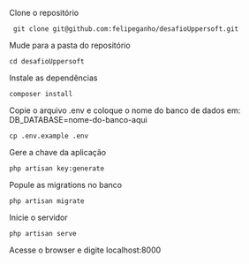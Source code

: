 Clone o repositório

     git clone git@github.com:felipeganho/desafioUppersoft.git

Mude para a pasta do repositório

    cd desafioUppersoft
    
Instale as dependências

    composer install
    
Copie o arquivo .env e coloque o nome do banco de dados em: DB_DATABASE=nome-do-banco-aqui

    cp .env.example .env

Gere a chave da aplicação

    php artisan key:generate
    
Popule as migrations no banco

    php artisan migrate
    
Inicie o servidor

    php artisan serve
    
Acesse o browser e digite
    localhost:8000
